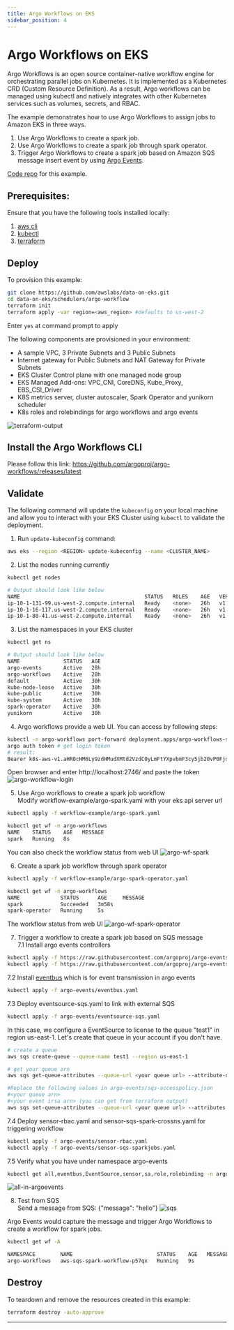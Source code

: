 ```yaml
---
title: Argo Workflows on EKS
sidebar_position: 4
---
```

# Argo Workflows on EKS
Argo Workflows is an open source container-native workflow engine for orchestrating parallel jobs on Kubernetes. It is implemented as a Kubernetes CRD (Custom Resource Definition). As a result, Argo workflows can be managed using kubectl and natively integrates with other Kubernetes services such as volumes, secrets, and RBAC.

The example demonstrates how to use Argo Workflows to assign jobs to Amazon EKS in three ways.
1. Use Argo Workflows to create a spark job. 
2. Use Argo Workflows to create a spark job through spark operator.
3. Trigger Argo Workflows to create a spark job based on Amazon SQS message insert event by using [Argo Events](https://argoproj.github.io/argo-events/).


[Code repo](https://github.com/awslabs/data-on-eks/tree/main/schedulers/argo-workflow) for this example.

## Prerequisites:

Ensure that you have the following tools installed locally:

1. [aws cli](https://docs.aws.amazon.com/cli/latest/userguide/install-cliv2.html)
2. [kubectl](https://Kubernetes.io/docs/tasks/tools/)
3. [terraform](https://learn.hashicorp.com/tutorials/terraform/install-cli)


## Deploy

To provision this example:

```bash
git clone https://github.com/awslabs/data-on-eks.git
cd data-on-eks/schedulers/argo-workflow
terraform init
terraform apply -var region=<aws_region> #defaults to us-west-2
```

Enter `yes` at command prompt to apply

The following components are provisioned in your environment:
- A sample VPC, 3 Private Subnets and 3 Public Subnets
- Internet gateway for Public Subnets and NAT Gateway for Private Subnets
- EKS Cluster Control plane with one managed node group
- EKS Managed Add-ons: VPC_CNI, CoreDNS, Kube_Proxy, EBS_CSI_Driver
- K8S metrics server, cluster autoscaler, Spark Operator and yunikorn scheduler
- K8s roles and rolebindings for argo workflows and argo events

![terraform-output](terraform-output-argo.png)


## Install the Argo Workflows CLI 
Please follow this link: https://github.com/argoproj/argo-workflows/releases/latest

## Validate

The following command will update the `kubeconfig` on your local machine and allow you to interact with your EKS Cluster using `kubectl` to validate the deployment.

1. Run `update-kubeconfig` command:

```bash
aws eks --region <REGION> update-kubeconfig --name <CLUSTER_NAME>
```

2. List the nodes running currently

```bash
kubectl get nodes

# Output should look like below
NAME                                        STATUS   ROLES    AGE   VERSION
ip-10-1-131-99.us-west-2.compute.internal   Ready    <none>   26h   v1.23.9-eks-ba74326
ip-10-1-16-117.us-west-2.compute.internal   Ready    <none>   26h   v1.23.9-eks-ba74326
ip-10-1-80-41.us-west-2.compute.internal    Ready    <none>   26h   v1.23.9-eks-ba74326
```

3. List the namespaces in your EKS cluster
```bash
kubectl get ns

# Output should look like below
NAME              STATUS   AGE
argo-events       Active   28h
argo-workflows    Active   28h
default           Active   30h
kube-node-lease   Active   30h
kube-public       Active   30h
kube-system       Active   30h
spark-operator    Active   30h
yunikorn          Active   30h
```

4. Argo workflows provide a web UI. You can access by following steps:  
```bash
kubectl -n argo-workflows port-forward deployment.apps/argo-workflows-server 2746:2746
argo auth token # get login token
# result:
Bearer k8s-aws-v1.aHR0cHM6Ly9zdHMudXMtd2VzdC0yLmFtYXpvbmF3cy5jb20vP0FjdGlvbj1HZXRDYWxsZXJJZGVudGl0eSZWZXJzaW9uPTIwMTEtMDYtMTUmWC1BbXotQWxnb3JpdGhtPUFXUzQtSE1BQy1TSEEyNTYmWC1BbXotQ3JlZGVudGlhbD1BS0lBVkNWNFhDV1dLUjZGVTRGMiUyRjIwMjIxMDEzJTJGdXMtd2VzdC0yJTJGc3RzJTJGYXdzNF9yZXF1ZXN0JlgtQW16LURhdGU9MjAyMjEwMTNUMDIyODAyWiZYLUFtei1FeHBpcmVzPTYwJlgtQW16LVNpZ25lZEhlYWRlcnM9aG9zdCUzQngtazhzLWF3cy1pZCZYLUFtei1TaWduYXR1cmU9NmZiNmMxYmQ0MDQyMWIwNTI3NjY4MzZhMGJiNmUzNjg1MTk1YmM0NDQzMjIyMTg5ZDNmZmE1YzJjZmRiMjc4OA
```

Open browser and enter http://localhost:2746/ and paste the token
![argo-workflow-login](argo-workflow-login.png)

5. Use Argo workflows to create a spark job workflow <br/>
Modify workflow-example/argo-spark.yaml with your eks api server url


```bash
kubectl apply -f workflow-example/argo-spark.yaml

kubectl get wf -n argo-workflows
NAME    STATUS    AGE   MESSAGE
spark   Running   8s  
```
You can also check the workflow status from web UI
![argo-wf-spark](argo-wf-spark.png)

6. Create a spark job workflow through spark operator
```bash
kubectl apply -f workflow-example/argo-spark-operator.yaml

kubectl get wf -n argo-workflows 
NAME             STATUS      AGE     MESSAGE
spark            Succeeded   3m58s  
spark-operator   Running     5s  
```
The workflow status from web UI
![argo-wf-spark-operator](argo-wf-spark-operator.png)

7. Trigger a workflow to create a spark job based on SQS message <br/>
7.1 Install argo events controllers
```bash
kubectl apply -f https://raw.githubusercontent.com/argoproj/argo-events/stable/manifests/install.yaml
kubectl apply -f https://raw.githubusercontent.com/argoproj/argo-events/stable/manifests/install-validating-webhook.yaml
```

7.2 Install [eventbus](https://argoproj.github.io/argo-events/eventbus/eventbus/) which is for event transmission in argo events 
```bash
kubectl apply -f argo-events/eventbus.yaml
```

7.3 Deploy eventsource-sqs.yaml to link with external SQS

```bash
kubectl apply -f argo-events/eventsource-sqs.yaml
```
In this case, we configure a EventSource to license to the queue "test1" in region us-east-1. Let's create that queue in your account if you don't have.
```bash
# create a queue
aws sqs create-queue --queue-name test1 --region us-east-1 

# get your queue arn
aws sqs get-queue-attributes --queue-url <your queue url> --attribute-names QueueArn

#Replace the following values in argo-events/sqs-accesspolicy.json 
#<your queue arn>  
#<your event irsa arn> (you can get from terraform output)
aws sqs set-queue-attributes --queue-url <your queue url> --attributes file://argo-events/sqs-accesspolicy.json --region us-east-1 
```

7.4 Deploy sensor-rbac.yaml and sensor-sqs-spark-crossns.yaml for triggering workflow

```bash
kubectl apply -f argo-events/sensor-rbac.yaml
kubectl apply -f argo-events/sensor-sqs-sparkjobs.yaml 
```

7.5 Verify what you have under namespace argo-events   
```bash
kubectl get all,eventbus,EventSource,sensor,sa,role,rolebinding -n argo-events   
```

![all-in-argoevents](things-argo-events.png)

8. Test from SQS <br/>
Send a message from SQS: {"message": "hello"}
![sqs](sqs.png)

Argo Events would capture the message and trigger Argo Workflows to create a workflow for spark jobs.
```bash
kubectl get wf -A

NAMESPACE        NAME                           STATUS    AGE   MESSAGE
argo-workflows   aws-sqs-spark-workflow-p57qx   Running   9s   
```

## Destroy

To teardown and remove the resources created in this example:

```bash
terraform destroy -auto-approve
```
---
